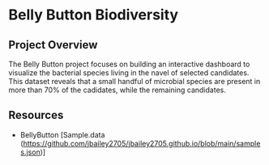 # Belly Button Biodiversity

## Project Overview
The Belly Button project focuses on building an interactive dashboard to visualize the bacterial species living in the navel of selected candidates. This dataset reveals that a small handful of microbial species are present in more than 70% of the cadidates, while the remaining candidates.

## Resources
- BellyButton [Sample.data (https://github.com/jbailey2705/jbailey2705.github.io/blob/main/samples.json)]


